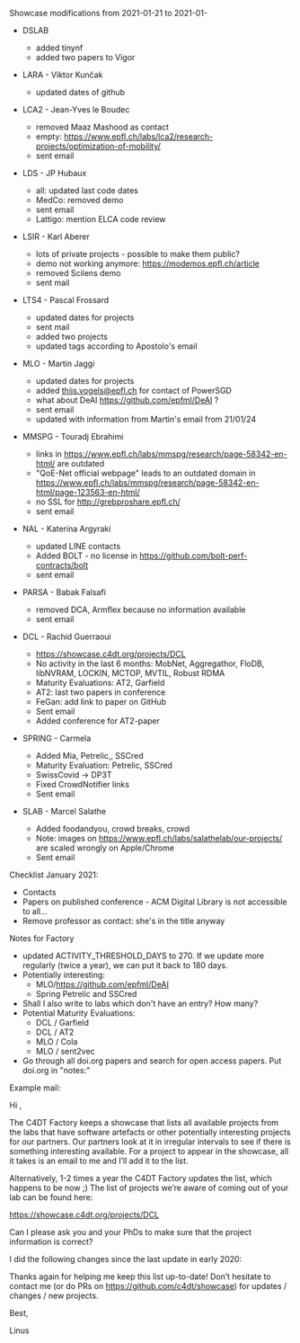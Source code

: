 Showcase modifications from 2021-01-21 to 2021-01-

- DSLAB
  - added tinynf
  - added two papers to Vigor

- LARA - Viktor Kunčak
  - updated dates of github
- LCA2 - Jean-Yves le Boudec
  - removed Maaz Mashood as contact
  - empty: https://www.epfl.ch/labs/lca2/research-projects/optimization-of-mobility/
  - sent email
- LDS - JP Hubaux
  - all: updated last code dates
  - MedCo: removed demo 
  - sent email
  - Lattigo: mention ELCA code review
- LSIR - Karl Aberer
  - lots of private projects - possible to make them public?
  - demo not working anymore: https://modemos.epfl.ch/article
  - removed Scilens demo
  - sent mail
- LTS4 - Pascal Frossard
  - updated dates for projects
  - sent mail
  - added two projects
  - updated tags according to Apostolo's email
- MLO - Martin Jaggi
  - updated dates for projects
  - added thijs.vogels@epfl.ch for contact of PowerSGD
  - what about DeAI https://github.com/epfml/DeAI ?
  - sent email
  - updated with information from Martin's email from 21/01/24
- MMSPG - Touradj Ebrahimi
  - links in https://www.epfl.ch/labs/mmspg/research/page-58342-en-html/ are outdated
  - "QoE-Net official webpage" leads to an outdated domain in
    https://www.epfl.ch/labs/mmspg/research/page-58342-en-html/page-123563-en-html/
  - no SSL for http://grebproshare.epfl.ch/
  - sent email
- NAL - Katerina Argyraki
  - updated LINE contacts
  - Added BOLT - no license in https://github.com/bolt-perf-contracts/bolt
  - sent email  
- PARSA - Babak Falsafi
    - removed DCA, Armflex because no information available
    - sent email
- DCL - Rachid Guerraoui
    - https://showcase.c4dt.org/projects/DCL
    - No activity in the last 6 months: MobNet, Aggregathor, FloDB, libNVRAM, LOCKIN, MCTOP, MVTIL, Robust RDMA
    - Maturity Evaluations: AT2, Garfield
    - AT2: last two papers in conference
    - FeGan: add link to paper on GitHub
    - Sent email
    - Added conference for AT2-paper
- SPRING - Carmela
    - Added Mia, Petrelic,, SSCred
    - Maturity Evaluation: Petrelic, SSCred
    - SwissCovid -> DP3T
    - Fixed CrowdNotifier links
    - Sent email
- SLAB - Marcel Salathe
    - Added foodandyou, crowd breaks, crowd
    - Note: images on https://www.epfl.ch/labs/salathelab/our-projects/ are scaled wrongly on Apple/Chrome
    - Sent email

Checklist January 2021:
- Contacts
- Papers on published conference - ACM Digital Library is not accessible to all…
- Remove professor as contact: she's in the title anyway

Notes for Factory
- updated ACTIVITY_THRESHOLD_DAYS to 270. If we update more regularly (twice a year), we can put it back to 180 days.
- Potentially interesting:
  - MLO/https://github.com/epfml/DeAI
  - Spring Petrelic and SSCred
- Shall I also write to labs which don't have an entry? How many?
- Potential Maturity Evaluations:
    - DCL / Garfield
    - DCL / AT2
    - MLO / Cola
    - MLO / sent2vec
- Go through all doi.org papers and search for open access papers. Put doi.org in "notes:"

Example mail:

Hi ,

The C4DT Factory keeps a showcase that lists all available projects from the labs that have software artefacts or other potentially interesting projects for our partners. 
Our partners look at it in irregular intervals to see if there is something interesting available. For a project to appear in the showcase, all it takes is an email to me and I’ll add it to the list. 

Alternatively, 1-2 times a year the C4DT Factory updates the list, which happens to be now ;) The list of projects we’re aware of coming out of your lab can be found here:

https://showcase.c4dt.org/projects/DCL

Can I please ask you and your PhDs to make sure that the project information is correct? 

I did the following changes since the last update in early 2020:

Thanks again for helping me keep this list up-to-date! Don’t hesitate to contact me (or do PRs on https://github.com/c4dt/showcase) for updates / changes / new projects.

Best,

Linus
